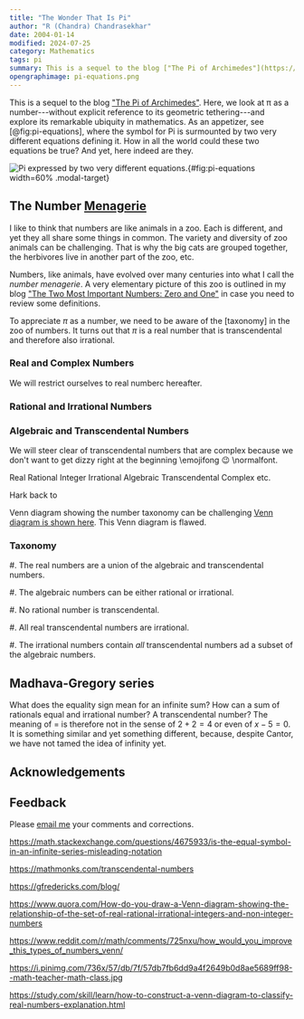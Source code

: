 ```yaml
---
title: "The Wonder That Is Pi"
author: "R (Chandra) Chandrasekhar"
date: 2004-01-14
modified: 2024-07-25
category: Mathematics
tags: pi
summary: This is a sequel to the blog ["The Pi of Archimedes"](https://swanlotus.netlify.app/blogs/the-pi-of-archimedes). We look at π as a number rather than the ratio of two lengths, and try to unravel how and why it is ubiquitous in mathematics.
opengraphimage: pi-equations.png
---
```


This is a sequel to the blog ["The Pi of Archimedes"](https://swanlotus.netlify.app/blogs/the-pi-of-archimedes). Here, we look at π as a number---without explicit reference to its geometric tethering---and explore its remarkable ubiquity in mathematics. As an appetizer, see [@fig:pi-equations], where the symbol for Pi is surmounted by two very different equations defining it. How in all the world could these two equations be true? And yet, here indeed are they.

![Pi expressed by two very different equations.]({attach}images/pi-equations.svg){#fig:pi-equations   width=60% .modal-target}

## The Number [Menagerie](https://www.thefreedictionary.com/menagerie)

I like to think that numbers are like animals in a zoo. Each is different, and yet they all share some things in common. The variety and diversity of zoo animals can be challenging. That is why the big cats are grouped together, the herbivores live in another part of the zoo, etc.

Numbers, like animals, have evolved over many centuries into what I call the _number menagerie_. A very elementary picture of this zoo is outlined in my blog ["The Two Most Important Numbers: Zero and One"](https://swanlotus.netlify.app/blogs/the-two-most-important-numbers-zero-and-one) in case you need to review some definitions.

To appreciate $\pi$ as a number, we need to be aware of the [taxonomy] in the zoo of numbers. It turns out that $\pi$ is a real number that is transcendental and therefore also irrational.

### Real and Complex Numbers

We will restrict ourselves to real numberc hereafter.

### Rational and Irrational Numbers

### Algebraic and Transcendental Numbers

We will steer clear of transcendental numbers that are complex because we don't want to get dizzy right at the beginning \emojifong :wink: \normalfont\.

Real Rational Integer Irrational Algebraic Transcendental Complex etc.

Hark back to 

Venn diagram showing the number taxonomy can be challenging [Venn diagram is shown here](https://mathmonks.com/transcendental-numbers). This Venn diagram is flawed.

### Taxonomy

#.  The real numbers are a union of the algebraic and transcendental numbers.

#.  The algebraic numbers can be either rational or irrational.

#.  No rational number is transcendental.

#.  All real transcendental numbers are irrational.

#.  The irrational numbers contain _all_ transcendental numbers ad a subset of the algebraic numbers.

## Madhava-Gregory series

What does the equality sign mean for an infinite sum? How can a sum of rationals equal and irrational number? A transcendental number? The meaning of $=$ is therefore not in the sense of $2 + 2 = 4$ or even of $x - 5 = 0$. It is something similar and yet something different, because, despite Cantor, we have not tamed the idea of infinity yet.

## Acknowledgements

## Feedback

Please [email me](mailto:feedback.swanlotus@gmail.com) your comments and
corrections.

<!--\noindent A PDF version of this article is [available for download here]({attach}./wonder-that-is-pi.pdf):

::: {.small .sf}
<https://swanlotus.netlify.app/blogs/wonder-that-is-pi.pdf>
:::-->

https://math.stackexchange.com/questions/4675933/is-the-equal-symbol-in-an-infinite-series-misleading-notation

https://mathmonks.com/transcendental-numbers

https://gfredericks.com/blog/

https://www.quora.com/How-do-you-draw-a-Venn-diagram-showing-the-relationship-of-the-set-of-real-rational-irrational-integers-and-non-integer-numbers

https://www.reddit.com/r/math/comments/725nxu/how_would_you_improve_this_types_of_numbers_venn/

https://i.pinimg.com/736x/57/db/7f/57db7fb6dd9a4f2649b0d8ae5689ff98--math-teacher-math-class.jpg


https://study.com/skill/learn/how-to-construct-a-venn-diagram-to-classify-real-numbers-explanation.html
